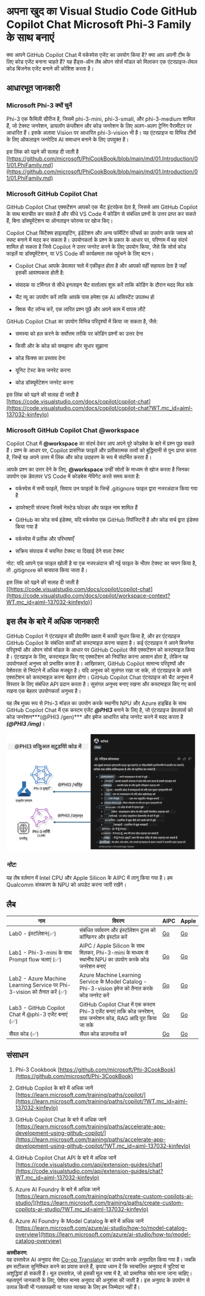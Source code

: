 <!--
CO_OP_TRANSLATOR_METADATA:
{
  "original_hash": "7302d85639441c7cedbae09795e6b9a6",
  "translation_date": "2025-04-04T18:29:47+00:00",
  "source_file": "md\\02.Application\\02.Code\\Phi3\\VSCodeExt\\README.md",
  "language_code": "hi"
}
-->
# **अपना खुद का Visual Studio Code GitHub Copilot Chat Microsoft Phi-3 Family के साथ बनाएं**

क्या आपने GitHub Copilot Chat में वर्कस्पेस एजेंट का उपयोग किया है? क्या आप अपनी टीम के लिए कोड एजेंट बनाना चाहते हैं? यह हैंड्स-ऑन लैब ओपन सोर्स मॉडल को मिलाकर एक एंटरप्राइज-लेवल कोड बिजनेस एजेंट बनाने की कोशिश करता है।

## **आधारभूत जानकारी**

### **Microsoft Phi-3 क्यों चुनें**

Phi-3 एक फैमिली सीरीज है, जिसमें phi-3-mini, phi-3-small, और phi-3-medium शामिल हैं, जो टेक्स्ट जनरेशन, डायलॉग कंप्लीशन और कोड जनरेशन के लिए अलग-अलग ट्रेनिंग पैरामीटर पर आधारित हैं। इसके अलावा Vision पर आधारित phi-3-vision भी है। यह एंटरप्राइज या विभिन्न टीमों के लिए ऑफलाइन जनरेटिव AI समाधान बनाने के लिए उपयुक्त है।

इस लिंक को पढ़ने की सलाह दी जाती है [https://github.com/microsoft/PhiCookBook/blob/main/md/01.Introduction/01/01.PhiFamily.md](https://github.com/microsoft/PhiCookBook/blob/main/md/01.Introduction/01/01.PhiFamily.md)

### **Microsoft GitHub Copilot Chat**

GitHub Copilot Chat एक्सटेंशन आपको एक चैट इंटरफ़ेस देता है, जिससे आप GitHub Copilot के साथ बातचीत कर सकते हैं और सीधे VS Code में कोडिंग से संबंधित प्रश्नों के उत्तर प्राप्त कर सकते हैं, बिना डॉक्यूमेंटेशन या ऑनलाइन फोरम्स पर खोज किए।

Copilot Chat सिंटैक्स हाइलाइटिंग, इंडेंटेशन और अन्य फॉर्मेटिंग फीचर्स का उपयोग करके जवाब को स्पष्ट बनाने में मदद कर सकता है। उपयोगकर्ता के प्रश्न के प्रकार के आधार पर, परिणाम में वह संदर्भ शामिल हो सकता है जिसे Copilot ने उत्तर जनरेट करने के लिए उपयोग किया, जैसे कि सोर्स कोड फाइलें या डॉक्यूमेंटेशन, या VS Code की कार्यक्षमता तक पहुंचने के लिए बटन।

- Copilot Chat आपके डेवलपर फ्लो में एकीकृत होता है और आपको वहीं सहायता देता है जहाँ इसकी आवश्यकता होती है:

- संपादक या टर्मिनल से सीधे इनलाइन चैट वार्तालाप शुरू करें ताकि कोडिंग के दौरान मदद मिल सके

- चैट व्यू का उपयोग करें ताकि आपके पास हमेशा एक AI असिस्टेंट उपलब्ध हो

- क्विक चैट लॉन्च करें, एक त्वरित प्रश्न पूछें और अपने काम में वापस लौटें

GitHub Copilot Chat का उपयोग विभिन्न परिदृश्यों में किया जा सकता है, जैसे:

- समस्या को हल करने के सर्वोत्तम तरीके पर कोडिंग प्रश्नों का उत्तर देना

- किसी और के कोड को समझाना और सुधार सुझाना

- कोड फिक्स का प्रस्ताव देना

- यूनिट टेस्ट केस जनरेट करना

- कोड डॉक्यूमेंटेशन जनरेट करना

इस लिंक को पढ़ने की सलाह दी जाती है [https://code.visualstudio.com/docs/copilot/copilot-chat](https://code.visualstudio.com/docs/copilot/copilot-chat?WT.mc_id=aiml-137032-kinfeylo)

###  **Microsoft GitHub Copilot Chat @workspace**

Copilot Chat में **@workspace** का संदर्भ देकर आप अपने पूरे कोडबेस के बारे में प्रश्न पूछ सकते हैं। प्रश्न के आधार पर, Copilot प्रासंगिक फाइलें और प्रतीकात्मक तत्वों को बुद्धिमानी से पुनः प्राप्त करता है, जिन्हें वह अपने उत्तर में लिंक और कोड उदाहरण के रूप में संदर्भित करता है।

आपके प्रश्न का उत्तर देने के लिए, **@workspace** उन्हीं स्रोतों के माध्यम से खोज करता है जिनका उपयोग एक डेवलपर VS Code में कोडबेस नेविगेट करते समय करता है:

- वर्कस्पेस में सभी फाइलें, सिवाय उन फाइलों के जिन्हें .gitignore फाइल द्वारा नजरअंदाज किया गया है

- डायरेक्टरी संरचना जिसमें नेस्टेड फोल्डर और फाइल नाम शामिल हैं

- GitHub का कोड सर्च इंडेक्स, यदि वर्कस्पेस एक GitHub रिपॉजिटरी है और कोड सर्च द्वारा इंडेक्स किया गया है

- वर्कस्पेस में प्रतीक और परिभाषाएँ

- सक्रिय संपादक में चयनित टेक्स्ट या दिखाई देने वाला टेक्स्ट

नोट: यदि आपने एक फाइल खोली है या एक नजरअंदाज की गई फाइल के भीतर टेक्स्ट का चयन किया है, तो .gitignore को बायपास किया जाता है।

इस लिंक को पढ़ने की सलाह दी जाती है [[https://code.visualstudio.com/docs/copilot/copilot-chat](https://code.visualstudio.com/docs/copilot/workspace-context?WT.mc_id=aiml-137032-kinfeylo)]

## **इस लैब के बारे में अधिक जानकारी**

GitHub Copilot ने एंटरप्राइज की प्रोग्रामिंग दक्षता में काफी सुधार किया है, और हर एंटरप्राइज GitHub Copilot के संबंधित कार्यों को कस्टमाइज़ करना चाहता है। कई एंटरप्राइज ने अपने बिजनेस परिदृश्यों और ओपन सोर्स मॉडल के आधार पर GitHub Copilot जैसे एक्सटेंशन को कस्टमाइज़ किया है। एंटरप्राइज के लिए, कस्टमाइज़ किए गए एक्सटेंशन को नियंत्रित करना आसान होता है, लेकिन यह उपयोगकर्ता अनुभव को प्रभावित करता है। आखिरकार, GitHub Copilot सामान्य परिदृश्यों और पेशेवरता से निपटने में अधिक मजबूत है। यदि अनुभव को सुसंगत रखा जा सके, तो एंटरप्राइज के अपने एक्सटेंशन को कस्टमाइज़ करना बेहतर होगा। GitHub Copilot Chat एंटरप्राइज को चैट अनुभव में विस्तार के लिए संबंधित API प्रदान करता है। सुसंगत अनुभव बनाए रखना और कस्टमाइज़ किए गए कार्य रखना एक बेहतर उपयोगकर्ता अनुभव है।

यह लैब मुख्य रूप से Phi-3 मॉडल का उपयोग करके स्थानीय NPU और Azure हाइब्रिड के साथ GitHub Copilot Chat में एक कस्टम एजेंट ***@PHI3*** बनाने के लिए है, जो एंटरप्राइज डेवलपर्स को कोड जनरेशन***(@PHI3 /gen)*** और इमेज आधारित कोड जनरेट करने में मदद करता है ***(@PHI3 /img)***।

![PHI3](../../../../../../../translated_images/cover.410a18b85555fad4ca8bfb8f0b1776a96ae7f8eae1132b8f0c09d4b92b8e3365.hi.png)

### ***नोट:*** 

यह लैब वर्तमान में Intel CPU और Apple Silicon के AIPC में लागू किया गया है। हम Qualcomm संस्करण के NPU को अपडेट करना जारी रखेंगे।

## **लैब**

| नाम | विवरण | AIPC | Apple |
| ------------ | ----------- | -------- |-------- |
| Lab0 - इंस्टॉलेशन(✅) | संबंधित पर्यावरण और इंस्टॉलेशन टूल्स को कॉन्फ़िगर और इंस्टॉल करें | [Go](./HOL/AIPC/01.Installations.md) |[Go](./HOL/Apple/01.Installations.md) |
| Lab1 - Phi-3-mini के साथ Prompt flow चलाएं (✅) | AIPC / Apple Silicon के साथ मिलकर, Phi-3-mini के माध्यम से स्थानीय NPU का उपयोग करके कोड जनरेशन बनाएं | [Go](./HOL/AIPC/02.PromptflowWithNPU.md) |  [Go](./HOL/Apple/02.PromptflowWithMLX.md) |
| Lab2 - Azure Machine Learning Service पर Phi-3-vision को तैनात करें (✅) | Azure Machine Learning Service के Model Catalog - Phi-3-vision इमेज को तैनात करके कोड जनरेट करें | [Go](./HOL/AIPC/03.DeployPhi3VisionOnAzure.md) |[Go](./HOL/Apple/03.DeployPhi3VisionOnAzure.md) |
| Lab3 - GitHub Copilot Chat में @phi-3 एजेंट बनाएं (✅)  | GitHub Copilot Chat में एक कस्टम Phi-3 एजेंट बनाएं ताकि कोड जनरेशन, ग्राफ जनरेशन कोड, RAG आदि पूरा किया जा सके | [Go](./HOL/AIPC/04.CreatePhi3AgentInVSCode.md) | [Go](./HOL/Apple/04.CreatePhi3AgentInVSCode.md) |
| सैंपल कोड (✅)  | सैंपल कोड डाउनलोड करें | [Go](../../../../../../../code/07.Lab/01/AIPC) | [Go](../../../../../../../code/07.Lab/01/Apple) |

## **संसाधन**

1. Phi-3 Cookbook [https://github.com/microsoft/Phi-3CookBook](https://github.com/microsoft/Phi-3CookBook)

2. GitHub Copilot के बारे में अधिक जानें [https://learn.microsoft.com/training/paths/copilot/](https://learn.microsoft.com/training/paths/copilot/?WT.mc_id=aiml-137032-kinfeylo)

3. GitHub Copilot Chat के बारे में अधिक जानें [https://learn.microsoft.com/training/paths/accelerate-app-development-using-github-copilot/](https://learn.microsoft.com/training/paths/accelerate-app-development-using-github-copilot/?WT.mc_id=aiml-137032-kinfeylo)

4. GitHub Copilot Chat API के बारे में अधिक जानें [https://code.visualstudio.com/api/extension-guides/chat](https://code.visualstudio.com/api/extension-guides/chat?WT.mc_id=aiml-137032-kinfeylo)

5. Azure AI Foundry के बारे में अधिक जानें [https://learn.microsoft.com/training/paths/create-custom-copilots-ai-studio/](https://learn.microsoft.com/training/paths/create-custom-copilots-ai-studio/?WT.mc_id=aiml-137032-kinfeylo)

6. Azure AI Foundry के Model Catalog के बारे में अधिक जानें [https://learn.microsoft.com/azure/ai-studio/how-to/model-catalog-overview](https://learn.microsoft.com/azure/ai-studio/how-to/model-catalog-overview)

**अस्वीकरण**:  
यह दस्तावेज़ AI अनुवाद सेवा [Co-op Translator](https://github.com/Azure/co-op-translator) का उपयोग करके अनुवादित किया गया है। जबकि हम सटीकता सुनिश्चित करने का प्रयास करते हैं, कृपया ध्यान दें कि स्वचालित अनुवाद में त्रुटियां या अशुद्धियां हो सकती हैं। मूल दस्तावेज़, जो इसकी मूल भाषा में है, को प्रामाणिक स्रोत माना जाना चाहिए। महत्वपूर्ण जानकारी के लिए, पेशेवर मानव अनुवाद की अनुशंसा की जाती है। इस अनुवाद के उपयोग से उत्पन्न किसी भी गलतफहमी या गलत व्याख्या के लिए हम जिम्मेदार नहीं हैं।